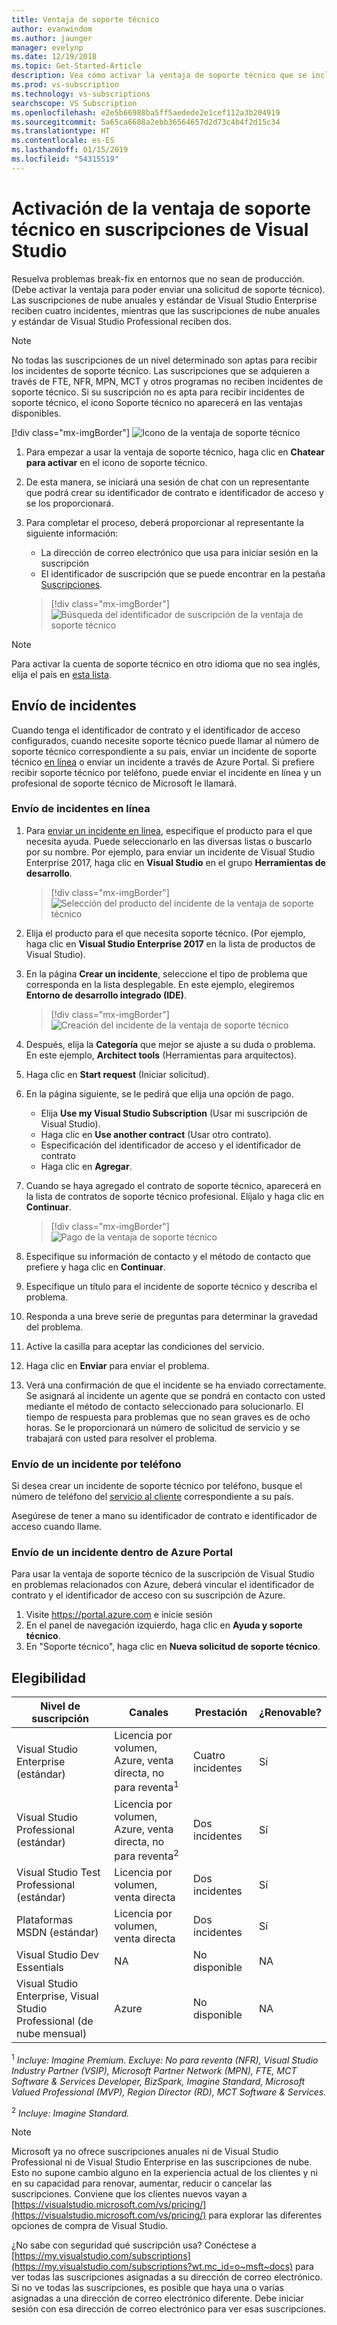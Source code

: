 ```yaml
---
title: Ventaja de soporte técnico
author: evanwindom
ms.author: jaunger
manager: evelynp
ms.date: 12/19/2018
ms.topic: Get-Started-Article
description: Vea cómo activar la ventaja de soporte técnico que se incluye con la suscripción de Visual Studio.
ms.prod: vs-subscription
ms.technology: vs-subscriptions
searchscope: VS Subscription
ms.openlocfilehash: e2e5b66988ba5ff5aedede2e1cef112a3b204919
ms.sourcegitcommit: 5a65ca6688a2ebb36564657d2d73c4b4f2d15c34
ms.translationtype: HT
ms.contentlocale: es-ES
ms.lasthandoff: 01/15/2019
ms.locfileid: "54315519"
---
```

# <a name="activate-the-technical-support-benefit-in-visual-studio-subscriptions"></a>Activación de la ventaja de soporte técnico en suscripciones de Visual Studio

Resuelva problemas break-fix en entornos que no sean de producción. (Debe activar la ventaja para poder enviar una solicitud de soporte técnico). Las suscripciones de nube anuales y estándar de Visual Studio Enterprise reciben cuatro incidentes, mientras que las suscripciones de nube anuales y estándar de Visual Studio Professional reciben dos.

> [!NOTE]
> No todas las suscripciones de un nivel determinado son aptas para recibir los incidentes de soporte técnico. Las suscripciones que se adquieren a través de FTE, NFR, MPN, MCT y otros programas no reciben incidentes de soporte técnico. Si su suscripción no es apta para recibir incidentes de soporte técnico, el icono Soporte técnico no aparecerá en las ventajas disponibles.
> 
> [!div class="mx-imgBorder"]
> ![Icono de la ventaja de soporte técnico](_img/vs-tech-support/vs-tech-support-tile.png)


1. Para empezar a usar la ventaja de soporte técnico, haga clic en **Chatear para activar** en el icono de soporte técnico. 
2. De esta manera, se iniciará una sesión de chat con un representante que podrá crear su identificador de contrato e identificador de acceso y se los proporcionará. 
3. Para completar el proceso, deberá proporcionar al representante la siguiente información:
   - La dirección de correo electrónico que usa para iniciar sesión en la suscripción
   - El identificador de suscripción que se puede encontrar en la pestaña [Suscripciones](https://my.visualstudio.com/subscriptions).

   > [!div class="mx-imgBorder"]
   > ![Búsqueda del identificador de suscripción de la ventaja de soporte técnico](_img/vs-tech-support/vs-tech-support-subID-cropped.png)


> [!NOTE]
> Para activar la cuenta de soporte técnico en otro idioma que no sea inglés, elija el país en [esta lista](https://support.microsoft.com/help/14084/activate-support-contract).   


## <a name="how-to-submit-an-incident"></a>Envío de incidentes

Cuando tenga el identificador de contrato y el identificador de acceso configurados, cuando necesite soporte técnico puede llamar al número de soporte técnico correspondiente a su país, enviar un incidente de soporte técnico [en línea](http://support.microsoft.com/oas/) o enviar un incidente a través de Azure Portal. Si prefiere recibir soporte técnico por teléfono, puede enviar el incidente en línea y un profesional de soporte técnico de Microsoft le llamará.

### <a name="submit-an-incident-online"></a>Envío de incidentes en línea

1. Para [enviar un incidente en línea](http://support.microsoft.com/oas/), especifique el producto para el que necesita ayuda. Puede seleccionarlo en las diversas listas o buscarlo por su nombre. Por ejemplo, para enviar un incidente de Visual Studio Enterprise 2017, haga clic en **Visual Studio** en el grupo **Herramientas de desarrollo**.
   > [!div class="mx-imgBorder"]    
   > ![Selección del producto del incidente de la ventaja de soporte técnico](_img/vs-tech-support/vs-tech-support-select-product.png)

2. Elija el producto para el que necesita soporte técnico. (Por ejemplo, haga clic en **Visual Studio Enterprise 2017** en la lista de productos de Visual Studio).
3. En la página **Crear un incidente**, seleccione el tipo de problema que corresponda en la lista desplegable. En este ejemplo, elegiremos **Entorno de desarrollo integrado (IDE)**.
   > [!div class="mx-imgBorder"]    
   > ![Creación del incidente de la ventaja de soporte técnico](_img/vs-tech-support/vs-tech-support-create-incident.png)

4. Después, elija la **Categoría** que mejor se ajuste a su duda o problema. En este ejemplo, **Architect tools** (Herramientas para arquitectos).
5. Haga clic en **Start request** (Iniciar solicitud).
6. En la página siguiente, se le pedirá que elija una opción de pago.
   - Elija **Use my Visual Studio Subscription** (Usar mi suscripción de Visual Studio).
   - Haga clic en **Use another contract** (Usar otro contrato).
   - Especificación del identificador de acceso y el identificador de contrato
   - Haga clic en **Agregar**.
7. Cuando se haya agregado el contrato de soporte técnico, aparecerá en la lista de contratos de soporte técnico profesional. Elíjalo y haga clic en **Continuar**.
   > [!div class="mx-imgBorder"]     
   > ![Pago de la ventaja de soporte técnico](_img/vs-tech-support/vs-tech-support-payment.png)

8. Especifique su información de contacto y el método de contacto que prefiere y haga clic en **Continuar**.
9. Especifique un título para el incidente de soporte técnico y describa el problema.
10. Responda a una breve serie de preguntas para determinar la gravedad del problema.
11. Active la casilla para aceptar las condiciones del servicio.
12. Haga clic en **Enviar** para enviar el problema.
13. Verá una confirmación de que el incidente se ha enviado correctamente. Se asignará al incidente un agente que se pondrá en contacto con usted mediante el método de contacto seleccionado para solucionarlo. El tiempo de respuesta para problemas que no sean graves es de ocho horas. Se le proporcionará un número de solicitud de servicio y se trabajará con usted para resolver el problema.

### <a name="submit-an-incident-by-phone"></a>Envío de un incidente por teléfono

Si desea crear un incidente de soporte técnico por teléfono, busque el número de teléfono del [servicio al cliente](https://support.microsoft.com/help/13948/global-customer-service-phone-numbers) correspondiente a su país.

Asegúrese de tener a mano su identificador de contrato e identificador de acceso cuando llame.

### <a name="submit-an-incident-within-the-azure-portal"></a>Envío de un incidente dentro de Azure Portal

Para usar la ventaja de soporte técnico de la suscripción de Visual Studio en problemas relacionados con Azure, deberá vincular el identificador de contrato y el identificador de acceso con su suscripción de Azure.

1.  Visite https://portal.azure.com e inicie sesión
2.  En el panel de navegación izquierdo, haga clic en **Ayuda y soporte técnico**.
3.  En "Soporte técnico", haga clic en **Nueva solicitud de soporte técnico**.

## <a name="eligibility"></a>Elegibilidad

| Nivel de suscripción                                                 |     Canales                                            | Prestación                                                          | ¿Renovable?    |
|--------------------------------------------------------------------|---------------------------------------------------------|------------------------------------------------------------------|---------------|
| Visual Studio Enterprise (estándar)   | Licencia por volumen, Azure, venta directa, no para reventa<sup>1</sup> | Cuatro incidentes       |  Sí|
| Visual Studio Professional (estándar) | Licencia por volumen, Azure, venta directa, no para reventa<sup>2</sup>                                        | Dos incidentes                                                          |Sí         |
| Visual Studio Test Professional (estándar)                         | Licencia por volumen, venta directa                                              | Dos incidentes                                             |  Sí         |
| Plataformas MSDN (estándar)                                          | Licencia por volumen, venta directa                                              | Dos incidentes                                               | Sí         |
| Visual Studio Dev Essentials | NA | No disponible |NA|
| Visual Studio Enterprise, Visual Studio Professional (de nube mensual) | Azure                                       | No disponible                                                           |NA|

<sup>1</sup> *Incluye: Imagine Premium. Excluye: No para reventa (NFR), Visual Studio Industry Partner (VSIP), Microsoft Partner Network (MPN), FTE, MCT Software & Services Developer, BizSpark, Imagine Standard, Microsoft Valued Professional (MVP), Region Director (RD), MCT Software & Services.*

<sup>2</sup> *Incluye: Imagine Standard.*

> [!NOTE]
> Microsoft ya no ofrece suscripciones anuales ni de Visual Studio Professional ni de Visual Studio Enterprise en las suscripciones de nube. Esto no supone cambio alguno en la experiencia actual de los clientes y ni en su capacidad para renovar, aumentar, reducir o cancelar las suscripciones. Conviene que los clientes nuevos vayan a [https://visualstudio.microsoft.com/vs/pricing/](https://visualstudio.microsoft.com/vs/pricing/) para explorar las diferentes opciones de compra de Visual Studio.

¿No sabe con seguridad qué suscripción usa?  Conéctese a [https://my.visualstudio.com/subscriptions](https://my.visualstudio.com/subscriptions?wt.mc_id=o~msft~docs) para ver todas las suscripciones asignadas a su dirección de correo electrónico. Si no ve todas las suscripciones, es posible que haya una o varias asignadas a una dirección de correo electrónico diferente.  Debe iniciar sesión con esa dirección de correo electrónico para ver esas suscripciones.